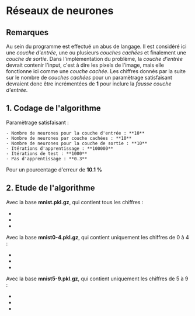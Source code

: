 # Réseaux de neurones

## Remarques

Au sein du programme est effectué un abus de langage. Il est considéré ici 
une *couche d'entrée*, une ou plusieurs *couches cachées* et finalement une 
*couche de sortie*.
Dans l'implémentation du problème, la *couche d'entrée* devrait contenir 
l'input, c'est à dire les pixels de l'image, mais elle fonctionne ici comme 
une *couche cachée*.
Les chiffres donnés par la suite sur le nombre de *couches cachées* pour un 
paramètrage satisfaisant devraient donc être incrémentées de **1** pour 
inclure la *fausse couche d'entrée*.

## 1. Codage de l'algorithme

Paramètrage satisfaisant :

	- Nombre de neurones pour la couche d'entrée : **10**
	- Nombre de neurones par couche cachées : **10**
	- Nombre de neurones pour la couche de sortie : **10**
	- Itérations d'apprentissage : **100000**
	- Itérations de test : **1000**
	- Pas d'apprentissage : **0.3**
Pour un pourcentage d'erreur de **10.1 %**

## 2. Etude de l'algorithme

Avec la base **mnist.pkl.gz**, qui contient tous les chiffres :

-
-
-

Avec la base **mnist0-4.pkl.gz**, qui contient uniquement les chiffres de 0 à 4 :

-
-
-

Avec la base **mnist5-9.pkl.gz**, qui contient uniquement les chiffres de 5 à 9 :

- 
-
-